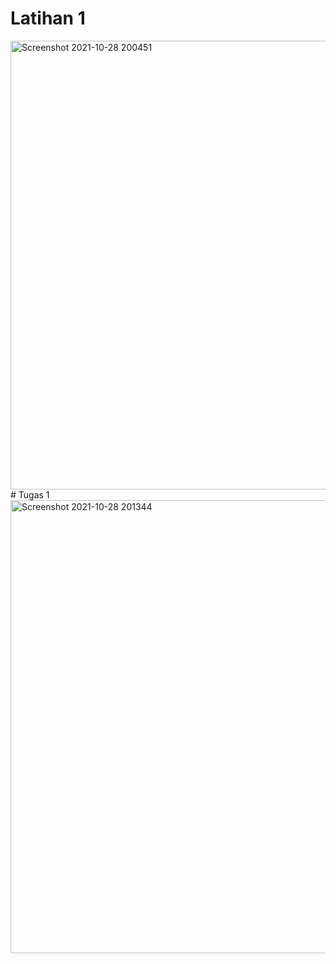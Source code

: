 # Latihan 1
<img width="718" alt="Screenshot 2021-10-28 200451" src="https://user-images.githubusercontent.com/92905452/139266521-b66d8bd0-e472-4365-bc80-bfb96a58bede.png">
# Tugas 1
<img width="725" alt="Screenshot 2021-10-28 201344" src="https://user-images.githubusercontent.com/92905452/139266668-85a90215-7e0c-41ef-8d4e-c9b7da04e3cb.png">
